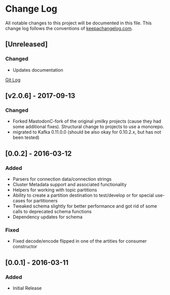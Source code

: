 # Change Log
All notable changes to this project will be documented in this file. This change log follows the conventions of [keepachangelog.com](http://keepachangelog.com/).

## [Unreleased]

### Changed 

- Updates documentation

[Git Log](https://github.com/clj-kafka/franzy/compare/v2.0.6...HEAD)

## [v2.0.6] - 2017-09-13

### Changed
- Forked MastodonC-fork of the original ymilky projects (cause they had some additional fixes). Structural change to projects to use a monorepo.
- migrated to Kafka 0.11.0.0 (should be also okay for 0.10.2.x, but has not been tested)



## [0.0.2] - 2016-03-12

### Added

- Parsers for connection data/connection strings
- Cluster Metadata support and associated functionality
- Helpers for working with topic partitions
- Ability to create a partition destination to test/develop or for special use-cases for partitioners
- Tweaked schema slightly for better performance and got rid of some calls to deprecated schema functions
- Dependency updates for schema

### Fixed

- Fixed decode/encode flipped in one of the artities for consumer constructor



## [0.0.1] - 2016-03-11
### Added

- Initial Release
